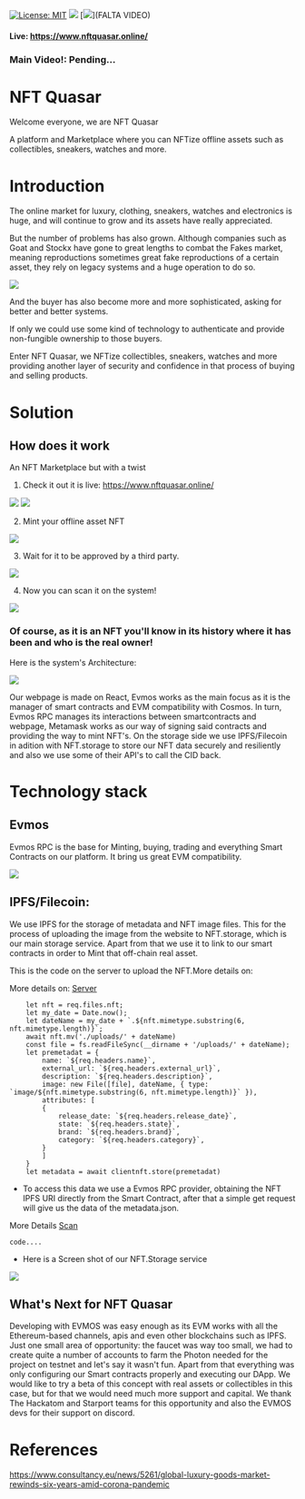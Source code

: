[![License: MIT](https://img.shields.io/badge/License-MIT-yellow.svg)](https://opensource.org/licenses/MIT) [<img src="https://img.shields.io/badge/View-Website-blue">](https://www.nftquasar.online/) [<img src="https://img.shields.io/badge/View-Video-red">](FALTA VIDEO)

#### Live: https://www.nftquasar.online/
### Main Video!: Pending...

# NFT Quasar

Welcome everyone, we are NFT Quasar

A platform and Marketplace where you can NFTize offline assets such as collectibles, sneakers, watches and more.

# Introduction

The online market for luxury, clothing, sneakers, watches and electronics is huge, and will continue to grow and its assets have really appreciated.

But the number of problems has also grown. Although companies such as Goat and Stockx have gone to great lengths to combat the Fakes market, meaning reproductions sometimes great fake reproductions of a certain asset, they rely on legacy systems and a huge operation to do so.

<img src="https://www.consultancy.eu/illustrations/news/detail/2020-11-19-095145419-Personal-luxury-goods-market-by-generation-_-Personal-luxury-goods-market-by-channel.jpg"> 


And the buyer has also become more and more sophisticated, asking for better and better systems. 

If only we could use some kind of technology to authenticate and provide non-fungible ownership to those buyers.

Enter NFT Quasar, we NFTize collectibles, sneakers, watches and more providing another layer of security and confidence in that process of buying and selling products.

# Solution 

## How does it work

An NFT Marketplace but with a twist

1. Check it out it is live: https://www.nftquasar.online/

<img src="https://i.ibb.co/YZWb9r7/Screenshot-from-2021-12-08-00-30-49.png">

<img src="https://i.ibb.co/92Dv6RT/marketplace.png">

2. Mint your offline asset NFT

<img src="https://i.ibb.co/XkBz44J/minto.png">

3. Wait for it to be approved by a third party.

<img src="https://i.ibb.co/k6wLjmf/vlcsnap-2021-12-08-03h26m08s865.png">

4. Now you can scan it on the system!

<img src="https://i.ibb.co/DMq8kk5/approved.png">

### Of course, as it is an NFT you'll know in its history where it has been and who is the real owner!


Here is the system's Architecture:

<img src="https://i.ibb.co/26mPX3k/NFT-Quasar-Diagram.png">

Our webpage is made on React, Evmos works as the main focus as it is the manager of smart contracts and EVM compatibility with Cosmos. In turn, Evmos RPC manages its interactions between smartcontracts and webpage, Metamask works as our way of signing said contracts and providing the way to mint NFT's. On the storage side we use IPFS/Filecoin in adition with NFT.storage to store our NFT data securely and resiliently and also we use some of their API's to call the CID back.

# Technology stack

## Evmos 

Evmos RPC is the base for Minting, buying, trading and everything Smart Contracts on our platform. It bring us great EVM compatibility.

<img src="https://i.ibb.co/BZqq35Y/image.png">

## IPFS/Filecoin:

We use IPFS for the storage of metadata and NFT image files.
This for the process of uploading the image from the website to NFT.storage, which is our main storage service. Apart from that we use it to link to our smart contracts in order to Mint that off-chain real asset.

This is the code on the server to upload the NFT.More details on:

More details on: [Server](./Server/serverv3.js)

        let nft = req.files.nft;
        let my_date = Date.now();
        let dateName = my_date + `.${nft.mimetype.substring(6, nft.mimetype.length)}`;
        await nft.mv('./uploads/' + dateName)
        const file = fs.readFileSync(__dirname + '/uploads/' + dateName);
        let premetadat = {
            name: `${req.headers.name}`,
            external_url: `${req.headers.external_url}`,
            description: `${req.headers.description}`,
            image: new File([file], dateName, { type: `image/${nft.mimetype.substring(6, nft.mimetype.length)}` }),
            attributes: [
            {
                release_date: `${req.headers.release_date}`,
                state: `${req.headers.state}`,
                brand: `${req.headers.brand}`,
                category: `${req.headers.category}`,
            }
            ]
        }
        let metadata = await clientnft.store(premetadat)

- To access this data we use a Evmos RPC provider, obtaining the NFT IPFS URI directly from the Smart Contract, after that a simple get request will give us the data of the metadata.json.

More Details [Scan](./WebPage/src/pages/scan.js)

    code....

- Here is a Screen shot of our NFT.Storage service

<img src="https://i.ibb.co/pwxkPHC/image.png">

## What's Next for NFT Quasar

Developing with EVMOS was easy enough as its EVM works with all the Ethereum-based channels, apis and even other blockchains such as IPFS. Just one small area of opportunity: the faucet was way too small, we had to create quite a number of accounts to farm the Photon needed for the project on testnet and let's say it wasn't fun. Apart from that everything was only configuring our Smart contracts properly and executing our DApp. 
We would like to try a beta of this concept with real assets or collectibles in this case, but for that we would need much more support and capital. We thank The Hackatom and Starport teams for this opportunity and also the EVMOS devs for their support on discord.

# References

https://www.consultancy.eu/news/5261/global-luxury-goods-market-rewinds-six-years-amid-corona-pandemic
